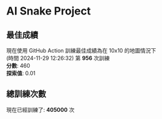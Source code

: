
# AI Snake Project

## **最佳成績**







現在使用 GitHub Action 訓練最佳成績為在 10x10 的地圖情況下  
(時間 2024-11-29 12:26:32) 第 **956** 次訓練  
**分數**: 460  
**探索值**: 0.01















## 總訓練次數
現在已經訓練了: **405000** 次
